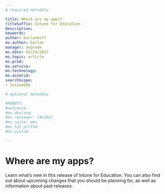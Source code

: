 ```yaml
---
# required metadata

title: Where are my apps?
titleSuffix: Intune for Education
description:
keywords:
author: barlanmsft
ms.author: barlan
manager: angrobe
ms.date: 03/24/2017
ms.topic: article
ms.prod:
ms.service:
ms.technology:
ms.assetid:
searchScope:
- IntuneEDU

# optional metadata

#ROBOTS:
#audience:
#ms.devlang:
#ms.reviewer: [ALIAS]
#ms.suite: ems
#ms.tgt_pltfrm:
#ms.custom:

---
```


# Where are my apps? 
Learn what’s new in this release of Intune for Education. You can also find out about upcoming changes that you should be planning for, as well as information about past releases.
